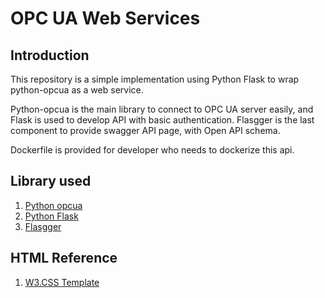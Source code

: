 # OPC UA Web Services

## Introduction

This repository is a simple implementation using Python Flask to wrap python-opcua as a web service.

Python-opcua is the main library to connect to OPC UA server easily, and Flask is used to develop API with basic authentication. Flasgger is the last component to provide swagger API page, with Open API schema.

Dockerfile is provided for developer who needs to dockerize this api.

## Library used

1. [Python opcua](https://github.com/FreeOpcUa/python-opcua)
1. [Python Flask](https://flask.palletsprojects.com/en/1.1.x/)
1. [Flasgger](https://github.com/flasgger/flasgger)

## HTML Reference

1. [W3.CSS Template](https://www.w3schools.com/w3css/w3css_templates.asp)
